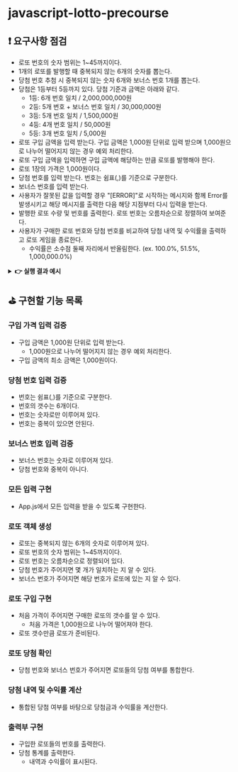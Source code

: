 # javascript-lotto-precourse

## ❗ 요구사항 점검

- 로또 번호의 숫자 범위는 1~45까지이다.
- 1개의 로또를 발행할 때 중복되지 않는 6개의 숫자를 뽑는다.
- 당첨 번호 추첨 시 중복되지 않는 숫자 6개와 보너스 번호 1개를 뽑는다.
- 당첨은 1등부터 5등까지 있다. 당첨 기준과 금액은 아래와 같다.
  - 1등: 6개 번호 일치 / 2,000,000,000원
  - 2등: 5개 번호 + 보너스 번호 일치 / 30,000,000원
  - 3등: 5개 번호 일치 / 1,500,000원
  - 4등: 4개 번호 일치 / 50,000원
  - 5등: 3개 번호 일치 / 5,000원
- 로또 구입 금액을 입력 받는다. 구입 금액은 1,000원 단위로 입력 받으며 1,000원으로 나누어 떨어지지 않는 경우 예외 처리한다.
- 로또 구입 금액을 입력하면 구입 금액에 해당하는 만큼 로또를 발행해야 한다.
- 로또 1장의 가격은 1,000원이다.
- 당첨 번호를 입력 받는다. 번호는 쉼표(,)를 기준으로 구분한다.
- 보너스 번호를 입력 받는다.
- 사용자가 잘못된 값을 입력할 경우 "[ERROR]"로 시작하는 메시지와 함께 Error를 발생시키고 해당 메시지를 출력한 다음 해당 지점부터 다시 입력을 받는다.
- 발행한 로또 수량 및 번호를 출력한다. 로또 번호는 오름차순으로 정렬하여 보여준다.
- 사용자가 구매한 로또 번호와 당첨 번호를 비교하여 당첨 내역 및 수익률을 출력하고 로또 게임을 종료한다.
  - 수익률은 소수점 둘째 자리에서 반올림한다. (ex. 100.0%, 51.5%, 1,000,000.0%)

<details>
<summary><b>👉 실행 결과 예시</b></summary>

- **총 실행 결과**

  ```
  구입금액을 입력해 주세요.
  8000

  8개를 구매했습니다.
  [8, 21, 23, 41, 42, 43]
  [3, 5, 11, 16, 32, 38]
  [7, 11, 16, 35, 36, 44]
  [1, 8, 11, 31, 41, 42]
  [13, 14, 16, 38, 42, 45]
  [7, 11, 30, 40, 42, 43]
  [2, 13, 22, 32, 38, 45]
  [1, 3, 5, 14, 22, 45]

  당첨 번호를 입력해 주세요.
  1,2,3,4,5,6

  보너스 번호를 입력해 주세요.
  7

  당첨 통계
  ---
  3개 일치 (5,000원) - 1개
  4개 일치 (50,000원) - 0개
  5개 일치 (1,500,000원) - 0개
  5개 일치, 보너스 볼 일치 (30,000,000원) - 0개
  6개 일치 (2,000,000,000원) - 0개
  총 수익률은 62.5%입니다.
  ```

- **예외 상황 메세지**: `[ERROR] 로또 번호는 1부터 45 사이의 숫자여야 합니다.`

</details>

## ⛳ 구현할 기능 목록

### 구입 가격 입력 검증

- 구입 금액은 1,000원 단위로 입력 받는다.
  - 1,000원으로 나누어 떨어지지 않는 경우 예외 처리한다.
- 구입 금액의 최소 금액은 1,000원이다.

### 당첨 번호 입력 검증

- 번호는 쉼표(,)를 기준으로 구분한다.
- 번호의 갯수는 6개이다.
- 번호는 숫자로만 이루어져 있다.
- 번호는 중복이 있으면 안된다.

### 보너스 번호 입력 검증

- 보너스 번호는 숫자로 이루어져 있다.
- 당첨 번호와 중복이 아니다.

### 모든 입력 구현

- App.js에서 모든 입력을 받을 수 있도록 구현한다.

### 로또 객체 생성

- 로또는 중복되지 않는 6개의 숫자로 이루어져 있다.
- 로또 번호의 숫자 범위는 1~45까지이다.
- 로또 번호는 오름차순으로 정렬되어 있다.
- 당첨 번호가 주어지면 몇 개가 일치하는 지 알 수 있다.
- 보너스 번호가 주어지면 해당 번호가 로또에 있는 지 알 수 있다.

### 로또 구입 구현

- 처음 가격이 주어지면 구매한 로또의 갯수를 알 수 있다.
  - 처음 가격은 1,000원으로 나누어 떨어져야 한다.
- 로또 갯수만큼 로또가 준비된다.

### 로또 당첨 확인

- 당첨 번호와 보너스 번호가 주어지면 로또들의 당첨 여부를 통합한다.

### 당첨 내역 및 수익률 계산

- 통합된 당첨 여부를 바탕으로 당첨금과 수익률을 계산한다.

### 출력부 구현

- 구입한 로또들의 번호를 출력한다.
- 당첨 통계를 출력한다.
  - 내역과 수익률이 표시된다.
